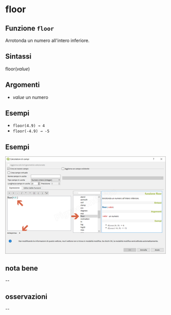 # floor

## Funzione `floor`

Arrotonda un numero all'intero inferiore.

## Sintassi

floor\(_value_\)

## Argomenti

* _value_ un numero

## Esempi

* `floor(4.9) → 4`
* `floor(-4.9) → -5`

## Esempi

![](../../../.gitbook/assets/floor1.png)

## nota bene

--

## osservazioni

--


